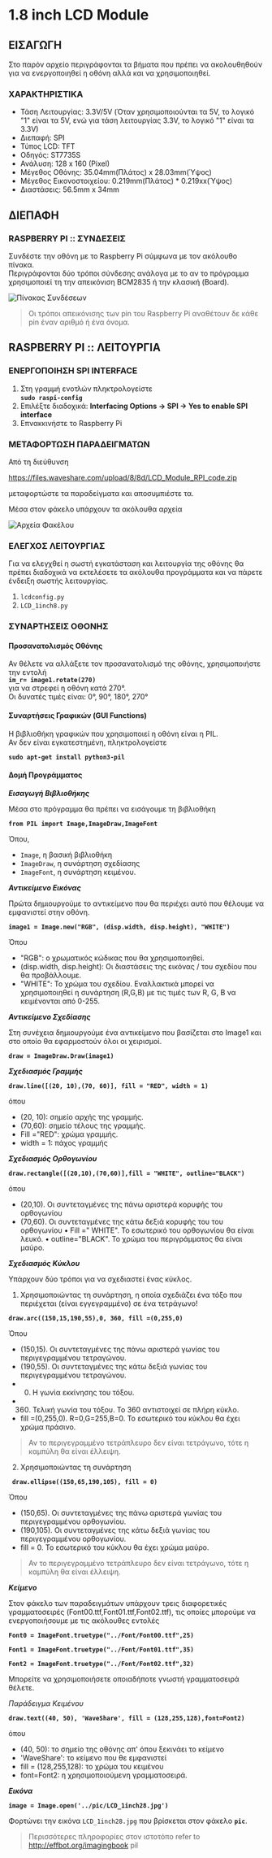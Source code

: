 # 1.8 inch LCD Module
 
## ΕΙΣΑΓΩΓΗ
Στο παρόν αρχείο περιγράφονται τα βήματα που πρέπει να ακολουθηθούν για να ενεργοποιηθεί η οθόνη αλλά και να χρησιμοποιηθεί.

### ΧΑΡΑΚΤΗΡΙΣΤΙΚΑ
-	Τάση Λειτουργίας: 3.3V/5V (Όταν χρησιμοποιούνται τα 5V, το λογικό "1" είναι τα 5V, ενώ για τάση λειτουργίας 3.3V, το λογικό "1" είναι τα 3.3V)
-	Διεπαφή: SPI
-	Τύπος LCD: TFT
-	Οδηγός: ST7735S
-	Ανάλυση: 128 x 160 (Pixel)
-	Μέγεθος Οθόνης: 35.04mm(Πλάτος) x 28.03mm(Ύψος)
-	Μέγεθος Εικονοστοιχείου: 0.219mm(Πλάτος) * 0.219xx(Ύψος)
-	Διαστάσεις: 56.5mm x 34mm

## ΔΙΕΠΑΦΗ

### RASPBERRY PI :: ΣΥΝΔΕΣΕΙΣ
Συνδέστε την οθόνη με το Raspberry Pi σύμφωνα με τον ακόλουθο πίνακα.\
Περιγράφονται δύο τρόποι σύνδεσης ανάλογα με το αν το πρόγραμμα χρησιμοποιεί τη την απεικόνιση BCM2835 ή την κλασική (Board).

![Πίνακας Συνδέσεων](./LCD1.png) 

> Οι τρόποι απεικόνισης των pin του Raspberry Pi αναθέτουν δε κάθε pin έναν αριθμό ή ένα όνομα.
 
## RASPBERRY PI :: ΛΕΙΤΟΥΡΓΙΑ

### ΕΝΕΡΓΟΠΟΙΗΣΗ SPI INTERFACE

1.	Στη γραμμή ενοτλών πληκτρολογείστε\
**`sudo raspi-config`**
2.	Επιλέξτε διαδοχικά: **Interfacing Options -> SPI -> Yes to enable SPI interface**
3.	Επνακκινήστε το Raspberry Pi

### ΜΕΤΑΦΟΡΤΩΣΗ ΠΑΡΑΔΕΙΓΜΑΤΩΝ
Από τη διεύθυνση 

https://files.waveshare.com/upload/8/8d/LCD_Module_RPI_code.zip

μεταφορτώστε τα παραδείγματα και αποσυμπιέστε τα.

Μέσα στον φάκελο υπάρχουν τα ακόλουθα αρχεία

![Αρχεία Φακέλου](./LCD-Programs.png)

### ΕΛΕΓΧΟΣ ΛΕΙΤΟΥΡΓΙΑΣ 
Για να ελεγχθεί η σωστή εγκατάσταση και λειτουργία της οθόνης θα πρέπει διαδοχικά να εκτελέσετε τα ακόλουθα προγράμματα και να πάρετε ένδειξη σωστής λειτουργίας.
1. `lcdconfig.py`
2. `LCD_1inch8.py`

### ΣΥΝΑΡΤΗΣΕΙΣ ΟΘΟΝΗΣ

#### Προσανατολισμός Οθόνης

Αν θέλετε να αλλάξετε τον προσανατολισμό της οθόνης, χρησιμοποιήστε την εντολή\
**`im_r= image1.rotate(270)`** \
για να στρεφεί η οθόνη κατά 270°.\
Οι δυνατές τιμές είναι: 0°, 90°, 180°, 270°
 
#### Συναρτήσεις Γραφικών (GUI Functions)

Η βιβλιοθήκη γραφικών που χρησιμοποιεί η οθόνη είναι η PIL.\
Αν δεν είναι εγκατεστημένη, πληκτρολογείστε

**`sudo apt-get install python3-pil`**

#### Δομή Προγράμματος

***Εισαγωγή Βιβλιοθήκης***

Μέσα στο πρόγραμμα θα πρέπει να εισάγουμε τη βιβλιοθήκη

**`from PIL import Image,ImageDraw,ImageFont `**

Όπου, 
- `Image`, η βασική βιβλιοθήκη
- `ImageDraw`, η συνάρτηση σχεδίασης
- `ImageFont`, η συνάρτηση κειμένου. 

***Αντικείμενο Εικόνας***

Πρώτα δημιουργούμε το αντικείμενο που θα περιέχει αυτό που θέλουμε να εμφανιστεί στην οθόνη.

**`image1 = Image.new("RGB", (disp.width, disp.height), "WHITE") `**

Όπου

- "RGB": ο χρωματικός κώδικας που θα χρησιμοποιηθεί. 
- (disp.width, disp.height): Οι διαστάσεις της εικόνας / του σχεδίου που θα προβάλλουμε. 
- "WHITE": Το χρώμα του σχεδίου. Εναλλακτικά μπορεί να χρησιμοποιηθεί η συνάρτηση (R,G,B) με τις τιμές των R, G, B να κειμένονται από 0-255.

***Αντικείμενο Σχεδίασης***

Στη συνέχεια δημιουργούμε ένα αντικείμενο που βασίζεται στο Image1 και στο οποίο θα εφαρμοστούν όλοι οι χειρισμοί.

**`draw = ImageDraw.Draw(image1)`**


***Σχεδιασμός Γραμμής***

**`draw.line([(20, 10),(70, 60)], fill = "RED", width = 1)`**

όπου
- (20, 10): σημείο αρχής της γραμμής.
- (70,60): σημείο τέλους της γραμμής.
- Fill ="RED": χρώμα γραμμής.
-  width = 1: πάχος γραμμής

***Σχεδιασμός Ορθογωνίου***

**`draw.rectangle([(20,10),(70,60)],fill = "WHITE", outline="BLACK")`**

όπου
- (20,10). Οι συντεταγμένες της πάνω αριστερά κορυφής του ορθογωνίου
- (70,60). Οι συντεταγμένες της κάτω δεξιά κορυφής του του ορθογωνίου
•	Fill =" WHITE". Το εσωτερικό του ορθογωνίου θα είναι λευκό.
•	outline="BLACK". Το χρώμα του περιγράμματος θα είναι μαύρο.

***Σχεδιασμός Κύκλου***

Υπάρχουν δύο τρόποι για να σχεδιαστεί ένας κύκλος.

1. Χρησιμοποιώντας τη συνάρτηση, η οποία σχεδιάζει ένα τόξο που περιέχεται (είναι εγγεγραμμένο) σε ένα τετράγωνο! 

**`draw.arc((150,15,190,55),0, 360, fill =(0,255,0)`**

Όπου
- (150,15). Οι συντεταγμένες της πάνω αριστερά γωνίας του περιγεγραμμένου τετραγώνου.
- (190,55). Οι συντεταγμένες της κάτω δεξιά γωνίας του περιγεγραμμένου τετραγώνου.
- 0. Η γωνία εκκίνησης του τόξου.
- 360. Τελική γωνία του τόξου. Το 360 αντιστοιχεί σε πλήρη κύκλο.
- fill =(0,255,0). R=0,G=255,B=0. Το εσωτερικό του κύκλου θα έχει χρώμα πράσινο.

> Αν το περιγεγραμμένο τετράπλευρο δεν είναι τετράγωνο, τότε η καμπύλη θα είναι έλλειψη.

2. Χρησιμοποιώντας τη συνάρτηση 

**` draw.ellipse((150,65,190,105), fill = 0)`**

Όπου
- (150,65). Οι συντεταγμένες της πάνω αριστερά γωνίας του περιγεγραμμένου ορθογωνίου.
- (190,105). Οι συντεταγμένες της κάτω δεξιά γωνίας του περιγεγραμμένου ορθογωνίου.
- fill = 0. Το εσωτερικό του κύκλου θα έχει χρώμα μαύρο.

>Αν το περιγεγραμμένο τετράπλευρο δεν είναι τετράγωνο, τότε η καμπύλη θα είναι έλλειψη.

***Κείμενο***

Στον φάκελο των παραδειγμάτων υπάρχουν τρεις διαφορετικές γραμματοσειρές (Font00.ttf,Font01.ttf,Font02.ttf), τις οποίες μπορούμε να ενεργοποιήσουμε με τις ακόλουθες εντολές

**`Font0 = ImageFont.truetype("../Font/Font00.ttf",25)`**

**`Font1 = ImageFont.truetype("../Font/Font01.ttf",35)`**

**`Font2 = ImageFont.truetype("../Font/Font02.ttf",32)`**

Μπορείτε να χρησιμοποιήσετε οποιαδήποτε γνωστή γραμματοσειρά θέλετε.

_Παράδειγμα Κειμένου_

**`draw.text((40, 50), 'WaveShare', fill = (128,255,128),font=Font2)`**

όπου
- (40, 50): το σημείο της οθόνης απ' όπου ξεκινάει το κείμενο
-  'WaveShare': το κείμενο που θε εμφανιστεί
-  fill = (128,255,128): το χρώμα του κειμένου
-  font=Font2: η χρησιμοποιούμενη γραμματοσειρά.

***Εικόνα***

**`image = Image.open('../pic/LCD_1inch28.jpg')`**

Φορτώνει την εικόνα `LCD_1inch28.jpg` που βρίσκεται στον φάκελο **`pic`**.

> Περισσότερες πληροφορίες στον ιστοτόπο refer to http://effbot.org/imagingbook pil 



